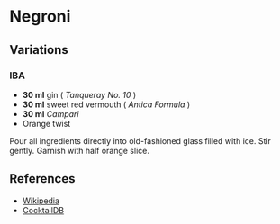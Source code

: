 # Negroni

## Variations

### IBA

* **30 ml** gin ( *Tanqueray No. 10* )
* **30 ml** sweet red vermouth ( *Antica Formula* )
* **30 ml** *Campari*
* Orange twist

Pour all ingredients directly into old-fashioned glass filled with ice. Stir gently. Garnish with half orange slice.

## References

* [Wikipedia](http://en.wikipedia.org/wiki/Negroni)
* [CocktailDB](http://www.cocktaildb.com/recipe_detail?id=3430)
